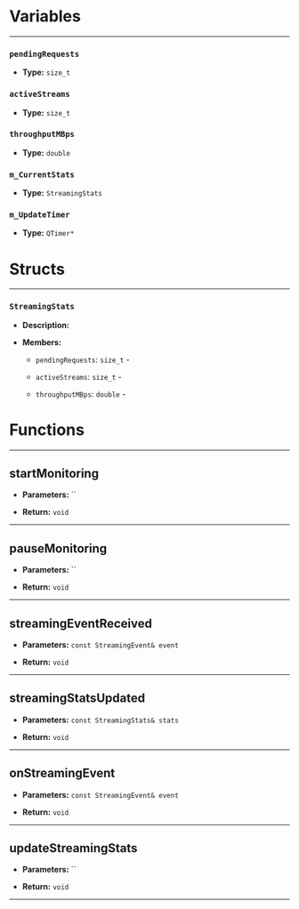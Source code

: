 
# Variables
---

### `pendingRequests`

- **Type:** `size_t`



### `activeStreams`

- **Type:** `size_t`



### `throughputMBps`

- **Type:** `double`



### `m_CurrentStats`

- **Type:** `StreamingStats`



### `m_UpdateTimer`

- **Type:** `QTimer*`




# Structs
---

### `StreamingStats`

- **Description:** 

- **Members:**

  - `pendingRequests`: `size_t` - 

  - `activeStreams`: `size_t` - 

  - `throughputMBps`: `double` - 




# Functions
---

## startMonitoring



- **Parameters:** ``

- **Return:** `void`

---

## pauseMonitoring



- **Parameters:** ``

- **Return:** `void`

---

## streamingEventReceived



- **Parameters:** `const StreamingEvent& event`

- **Return:** `void`

---

## streamingStatsUpdated



- **Parameters:** `const StreamingStats& stats`

- **Return:** `void`

---

## onStreamingEvent



- **Parameters:** `const StreamingEvent& event`

- **Return:** `void`

---

## updateStreamingStats



- **Parameters:** ``

- **Return:** `void`

---
